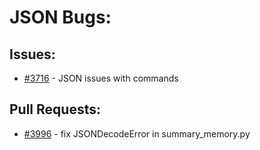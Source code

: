 # JSON Bugs:
## Issues:
- [#3716][3716] - JSON issues with commands

## Pull Requests:
- [#3996][3996] - fix JSONDecodeError in summary_memory.py

[3716]:https://github.com/Significant-Gravitas/Auto-GPT/issues/3716
[3996]:https://github.com/Significant-Gravitas/Auto-GPT/pull/3996